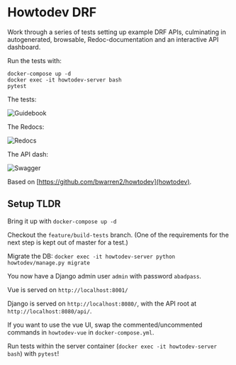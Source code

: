 # Howtodev DRF

Work through a series of tests setting up example DRF APIs, culminating in autogenerated, browsable, Redoc-documentation and an interactive API dashboard.

Run the tests with:

    docker-compose up -d
    docker exec -it howtodev-server bash
    pytest

The tests:

![Guidebook](howtodev-server/img/guidebook.png)

The Redocs:

![Redocs](howtodev-server/img/redocs.png)

The API dash:

![Swagger](howtodev-server/img/swagger.png)

Based on [https://github.com/bwarren2/howtodev](howtodev).

## Setup TLDR

Bring it up with `docker-compose up -d`

Checkout the `feature/build-tests` branch.  (One of the requirements for the next step is kept out of master for a test.)

Migrate the DB: `docker exec -it howtodev-server python howtodev/manage.py migrate`

You now have a Django admin user `admin` with password `abadpass`.

Vue is served on `http://localhost:8001/`

Django is served on `http://localhost:8080/`, with the API root at `http://localhost:8080/api/`.

If you want to use the vue UI, swap the commented/uncommented commands in `howtodev-vue` in `docker-compose.yml`.

Run tests within the server container (`docker exec -it howtodev-server bash`) with `pytest`!
